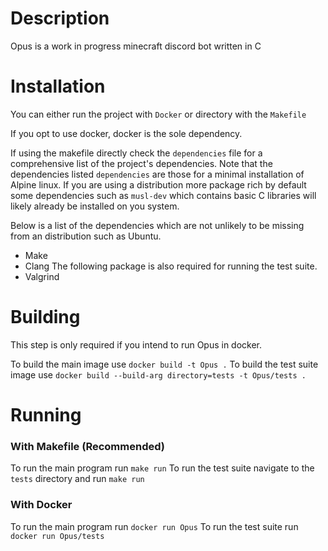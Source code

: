 # Description

Opus is a work in progress minecraft discord bot written in C

# Installation

You can either run the project with `Docker` or directory with the `Makefile`

If you opt to use docker, docker is the sole dependency.

If using the makefile directly check the `dependencies` file for a comprehensive list of the project's dependencies.
Note that the dependencies listed `dependencies` are those for a minimal installation of Alpine linux. 
If you are using a distribution more package rich by default some dependencies such as `musl-dev` which
contains basic C libraries will likely already be installed on you system.

Below is a list of the dependencies which are not unlikely to be missing from an distribution such as Ubuntu.
- Make
- Clang
The following package is also required for running the test suite.
- Valgrind 

# Building 

This step is only required if you intend to run Opus in docker.

To build the main image use
    `docker build -t Opus .`
To build the test suite image use
    `docker build --build-arg directory=tests -t Opus/tests .`

# Running

### With Makefile (Recommended)

To run the main program run
    `make run`
To run the test suite navigate to the `tests` directory and run
    `make run`

### With Docker

To run the main program run
`docker run Opus`
To run the test suite run
`docker run Opus/tests`



